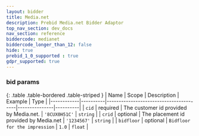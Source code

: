 ```yaml
---
layout: bidder
title: Media.net
description: Prebid Media.net Bidder Adaptor
top_nav_section: dev_docs
nav_section: reference
biddercode: medianet
biddercode_longer_than_12: false
hide: true
prebid_1_0_supported : true
gdpr_supported: true
---
```


### bid params

{: .table .table-bordered .table-striped }
| Name       | Scope    | Description                            | Example       | Type     |
|------------|----------|----------------------------------------|---------------|----------|
| `cid`      | required | The customer id provided by Media.net. | `'8CUX0H51C'` | `string` |
| `crid`     | optional | The placement id provided by Media.net | `'1234567'`   | `string` |
| `bidfloor` | optional | `Bidfloor for the impression`          | `1.0`         | `float`  |
